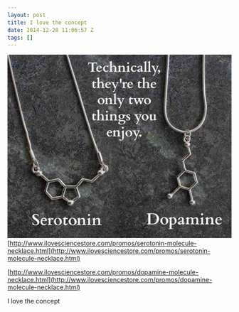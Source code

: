 ```yaml
---
layout: post
title: I love the concept
date: 2014-12-28 11:06:57 Z
tags: []
---
```

![](/media/2014/12/106402991584.jpg)
[http://www.ilovesciencestore.com/promos/serotonin-molecule-necklace.html](http://www.ilovesciencestore.com/promos/serotonin-molecule-necklace.html)

[http://www.ilovesciencestore.com/promos/dopamine-molecule-necklace.html](http://www.ilovesciencestore.com/promos/dopamine-molecule-necklace.html)

I love the concept
